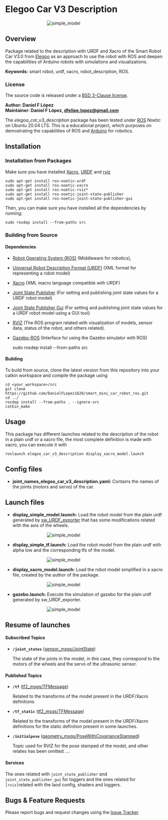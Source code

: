 # Elegoo Car V3 Description

⠀⠀⠀⠀⠀⠀⠀⠀⠀⠀⠀⠀⠀![simple_model](/elegoo_car_v3_description/images/elegoo_car_description_xacro_model.gif)

## Overview

Package related to the description with URDF and Xacro of the Smart Robot Car V3.0 from [Elegoo] as an approach to use the robot with ROS and deepen the capabilities of Arduino robots with simulations and visualizations.

**Keywords:** smart robot, urdf, xacro, robot_description, ROS.

### License

The source code is released under a [BSD 3-Clause license](/LICENSE).

**Author: Daniel F López<br />
Maintainer: Daniel F López, dfelipe.lopez@gmail.com**

The *elegoo_car_v3_description* package has been tested under [ROS] Noetic on Ubuntu 20.04 LTS.
This is a educational project, which purposes on demostrating the capabilities of ROS and [Arduino] for robotics.

## Installation

### Installation from Packages

Make sure you have installed [Xacro], [URDF] and [rviz]

    sudo apt-get install ros-noetic-urdf
    sudo apt-get install ros-noetic-xacro
    sudo apt-get install ros-noetic-rviz*
    sudo apt-get install ros-noetic-joint-state-publisher
    sudo apt-get install ros-noetic-joint-state-publisher-gui
    
Then, you can make sure you have installed all the dependencies by running:

	sudo rosdep install --from-paths src
### Building from Source

#### Dependencies

- [Robot Operating System (ROS)](http://wiki.ros.org) (Middleware for robotics),
- [Universal Robot Description Format (URDF)](http://wiki.ros.org/urdf) (XML format for representing a robot model)
- [Xacro](http://wiki.ros.org/xacro) (XML macro language compatible with URDF)
- [Joint State Publisher](http://wiki.ros.org/joint_state_publisher) (For setting and publishing joint state values for a URDF robot model)
- [Joint State Publisher Gui](http://wiki.ros.org/joint_state_publisher_guir) (For setting and publishing  joint state values for a URDF robot model using a GUI tool)
- [RVIZ](http://wiki.ros.org/rviz) (The ROS program related with visualization of models, sensor data, status of the robot, and others related).
- [Gazebo-ROS](http://wiki.ros.org/gazebo_ros_pkgs) (Interface for using the Gazebo simulator with ROS)

	sudo rosdep install --from-paths src

#### Building

To build from source, clone the latest version from this repository into your catkin workspace and compile the package using

	cd <your_workspace>/src
	git clone https://github.com/DanielFLopez1620/smart_mini_car_robot_ros.git 
	cd ../
	rosdep install --from-paths . --ignore-src
	catkin_make

## Usage

This package has different launches related to the description of the robot in a plain urdf or a xacro file, the most complete definition is made with xacro, you can execute it with

	roslaunch elegoo_car_v3_description display_xacro_model.launch

## Config files

* **joint_names_elegoo_car_v3_description.yaml:** Contains the names of the joints (motors and servo) of the car.

## Launch files

* **display_simple_model.launch:** Load the robot model from the plain urdf generated by [sw_URDF_exporter] that has some modifications related with the axis of the wheels.

⠀⠀⠀⠀⠀⠀⠀⠀⠀⠀⠀⠀⠀![simple_model](/elegoo_car_v3_description/images/elegoo_car_description_simple_model.png)

* **display_simple_tf.launch:** Load the robot model from the plain urdf with alpha low and the corresponding tfs of the model.

⠀⠀⠀⠀⠀⠀⠀⠀⠀⠀⠀⠀⠀![simple_model](/elegoo_car_v3_description/images/elegoo_car_description_simple_tf.png)

* **display_xacro_model.launch:** Load the robot model simplified in a xacro file, created by the author of the package.

⠀⠀⠀⠀⠀⠀⠀⠀⠀⠀⠀⠀⠀![simple_model](/elegoo_car_v3_description/images/elegoo_car_description_xacro_model.png)

* **gazebo.launch:** Execute the simulation of gazebo for the plain urdf generated by sw_URDF_exporter.

⠀⠀⠀⠀⠀⠀⠀⠀⠀⠀⠀⠀⠀![simple_model](/elegoo_car_v3_description/images/elegoo_car_description_gazebo.png)

## Resume of launches

#### Subscribed Topics

* **`/joint_states`** ([sensor_msgs/JointState])

	The state of the joints in the model, in this case, they correspond to the motors of the wheels and the servo of the ultrasonic sensor.


#### Published Topics

* **`/tf`** ([tf2_msgs/TFMessage])

	Related to the transforms of the model present in the URDF/Xacro definitions

* **`/tf_static`** ([tf2_msgs/TFMessage])

	Related to the transforms of the model present in the URDF/Xacro definitions for the static definition present in some launches.

* **`/initialpose`** ([geometry_msgs/PoseWithCovarianceStamped])

	Topic used for RVIZ for the pose stamped of the model, and other relates has been omitted.
...


#### Services

The ones related with `joint_state_publisher` and `joint_state_publisher_gui` for loggers and the ones related for `[rviz]`related with the laod config, shaders and loggers.


## Bugs & Feature Requests

Please report bugs and request changes using the [Issue Tracker](https://github.com/DanielFLopez1620/smart_mini_car_robot_ros/issues).


[ROS]: http://www.ros.org
[ELEGOO]: https://www.amazon.com/stores/page/E0F05684-D7AD-47CF-B08C-4084EBEE5BD3?ingress=2&visitId=16d40731-5924-4131-8f30-082353496e84&ref_=ast_bln
[Arduino]: https://www.arduino.cc/
[Xacro]: http://wiki.ros.org/xacro
[URDF]: http://wiki.ros.org/urdf
[rviz]: http://wiki.ros.org/rviz
[sw_URDF_exporter]: http://wiki.ros.org/sw_urdf_exporter
[sensor_msgs/JointState]:(http://docs.ros.org/en/noetic/api/sensor_msgs/html/msg/JointState.html)
[tf2_msgs/TFMessage]:(http://docs.ros.org/en/lunar/api/tf2_msgs/html/msg/TFMessage.html)
[geometry_msgs/PoseWithCovarianceStamped]:(http://docs.ros.org/en/melodic/api/geometry_msgs/html/msg/PoseWithCovarianceStamped.html)
